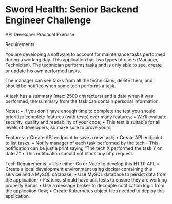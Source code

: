 # Sword Health: Senior Backend Engineer Challenge

API Developer Practical Exercise

Requirements:

You are developing a software to account for maintenance tasks performed during a
working day. This application has two types of users (Manager, Technician).
The technician performs tasks and is only able to see, create or update his own
performed tasks.

The manager can see tasks from all the technicians, delete them, and should be
notified when some tech performs a task.

A task has a summary (max: 2500 characters) and a date when it was performed, the
summary from the task can contain personal information.

Notes:
• If you don’t have enough time to complete the test you should prioritize complete features (with tests) over many features;
• We’ll evaluate security, quality and readability of your code;
• This test is suitable for all levels of developers, so make sure to prove yours 

Features:
• Create API endpoint to save a new task;
• Create API endpoint to list tasks;
• Notify manager of each task performed by the tech
    - This notification can be just a print saying “The tech X performed the task Y on date Z”
• This notification should not block any http request.

Tech Requirements:
• Use either Go or Node to develop this HTTP API;
• Create a local development environment using docker containing this service and a MySQL database;
• Use MySQL database to persist data from the application;
• Features should have unit tests to ensure they are working properly Bonus
• Use a message broker to decouple notification logic from the application flow;
• Create Kubernetes object files needed to deploy this application.